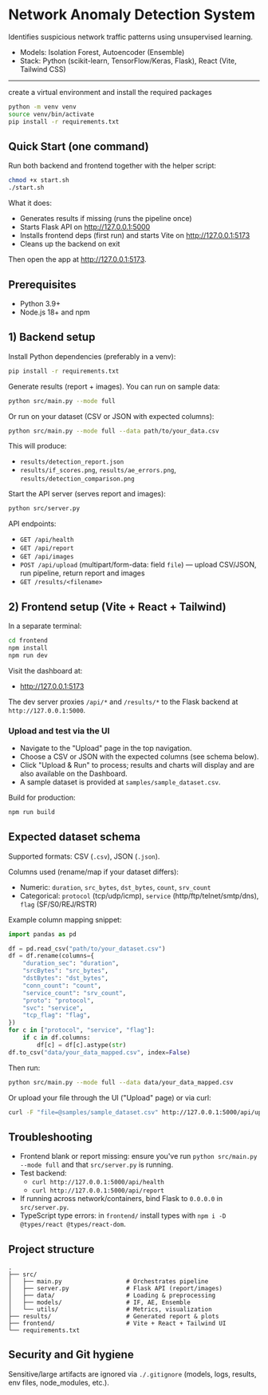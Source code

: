 # Network Anomaly Detection System

Identifies suspicious network traffic patterns using unsupervised learning.

- Models: Isolation Forest, Autoencoder (Ensemble)
- Stack: Python (scikit-learn, TensorFlow/Keras, Flask), React (Vite, Tailwind CSS)

---

create a virtual environment and install the required packages

```bash
python -m venv venv
source venv/bin/activate
pip install -r requirements.txt
```

## Quick Start (one command)

Run both backend and frontend together with the helper script:

```bash
chmod +x start.sh
./start.sh
```

What it does:

- Generates results if missing (runs the pipeline once)
- Starts Flask API on http://127.0.0.1:5000
- Installs frontend deps (first run) and starts Vite on http://127.0.0.1:5173
- Cleans up the backend on exit

Then open the app at http://127.0.0.1:5173.

## Prerequisites

- Python 3.9+
- Node.js 18+ and npm

## 1) Backend setup

Install Python dependencies (preferably in a venv):

```bash
pip install -r requirements.txt
```

Generate results (report + images). You can run on sample data:

```bash
python src/main.py --mode full
```

Or run on your dataset (CSV or JSON with expected columns):

```bash
python src/main.py --mode full --data path/to/your_data.csv
```

This will produce:

- `results/detection_report.json`
- `results/if_scores.png`, `results/ae_errors.png`, `results/detection_comparison.png`

Start the API server (serves report and images):

```bash
python src/server.py
```

API endpoints:

- `GET /api/health`
- `GET /api/report`
- `GET /api/images`
- `POST /api/upload` (multipart/form-data: field `file`) — upload CSV/JSON, run pipeline, return report and images
- `GET /results/<filename>`

## 2) Frontend setup (Vite + React + Tailwind)

In a separate terminal:

```bash
cd frontend
npm install
npm run dev
```

Visit the dashboard at:

- http://127.0.0.1:5173

The dev server proxies `/api/*` and `/results/*` to the Flask backend at `http://127.0.0.1:5000`.

### Upload and test via the UI

- Navigate to the "Upload" page in the top navigation.
- Choose a CSV or JSON with the expected columns (see schema below).
- Click "Upload & Run" to process; results and charts will display and are also available on the Dashboard.
- A sample dataset is provided at `samples/sample_dataset.csv`.

Build for production:

```bash
npm run build
```

## Expected dataset schema

Supported formats: CSV (`.csv`), JSON (`.json`).

Columns used (rename/map if your dataset differs):

- Numeric: `duration`, `src_bytes`, `dst_bytes`, `count`, `srv_count`
- Categorical: `protocol` (tcp/udp/icmp), `service` (http/ftp/telnet/smtp/dns), `flag` (SF/S0/REJ/RSTR)

Example column mapping snippet:

```python
import pandas as pd

df = pd.read_csv("path/to/your_dataset.csv")
df = df.rename(columns={
    "duration_sec": "duration",
    "srcBytes": "src_bytes",
    "dstBytes": "dst_bytes",
    "conn_count": "count",
    "service_count": "srv_count",
    "proto": "protocol",
    "svc": "service",
    "tcp_flag": "flag",
})
for c in ["protocol", "service", "flag"]:
    if c in df.columns:
        df[c] = df[c].astype(str)
df.to_csv("data/your_data_mapped.csv", index=False)
```

Then run:

```bash
python src/main.py --mode full --data data/your_data_mapped.csv
```

Or upload your file through the UI ("Upload" page) or via curl:

```bash
curl -F "file=@samples/sample_dataset.csv" http://127.0.0.1:5000/api/upload
```

## Troubleshooting

- Frontend blank or report missing: ensure you've run `python src/main.py --mode full` and that `src/server.py` is running.
- Test backend:
  - `curl http://127.0.0.1:5000/api/health`
  - `curl http://127.0.0.1:5000/api/report`
- If running across network/containers, bind Flask to `0.0.0.0` in `src/server.py`.
- TypeScript type errors: in `frontend/` install types with `npm i -D @types/react @types/react-dom`.

## Project structure

```
.
├── src/
│   ├── main.py                  # Orchestrates pipeline
│   ├── server.py                # Flask API (report/images)
│   ├── data/                    # Loading & preprocessing
│   ├── models/                  # IF, AE, Ensemble
│   └── utils/                   # Metrics, visualization
├── results/                     # Generated report & plots
├── frontend/                    # Vite + React + Tailwind UI
└── requirements.txt
```

## Security and Git hygiene

Sensitive/large artifacts are ignored via `./.gitignore` (models, logs, results, env files, node_modules, etc.).
